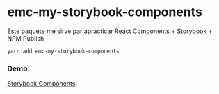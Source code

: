 # emc-my-storybook-components

Este paquete me sirve par apracticar React Components + Storybook + NPM Publish

```
yarn add emc-my-storybook-components
```

### Demo:
[Storybook Components](https://mil4n0r.github.io/sb-components/?path=/story/ui-mylabel--basic)